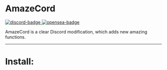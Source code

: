 # AmazeCord 
<a href="https://discord.gg/CAZuptHJBb">
        <img src="https://img.shields.io/badge/support%20server-join-green?labelColor=0c0d10&color=7289da&style=for-the-badge&logo=discord&logoColor=7289da" alt="discord-badge">
  </a>
<a href="https://opensea.io/Anline">
        <img src="https://img.shields.io/badge/Our%20OPENSEA-DONATE-%2300457C.svg?logo=opensea&labelColor=0c0d10&color=green&style=for-the-badge" alt="opensea-badge">
  </a>

AmazeCord is a clear Discord modification, which adds new amazing functions.

---

# Install: 
